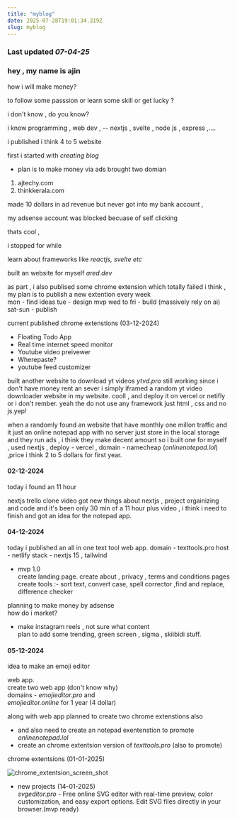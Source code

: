 ```yaml
---
title: "myblog"
date: 2025-07-28T19:01:34.319Z
slug: myblog
---
```


### Last updated _07-04-25_

### hey , my name is ajin

how i will make money?

to follow some passsion or learn some
skill or get lucky ?

i don't know , do you know?

i know programming , web dev , -- nextjs
, svelte , node js , express ,....

i published i think 4 to 5 website

first i started with _creating blog_

-    plan is to make money via ads
     brought two domian

1. ajtechy.com
2. thinkkerala.com

made 10 dollars in ad revenue but never
got into my bank account ,

my adsense account was blocked becuase
of self clicking

thats cool ,

i stopped for while

learn about frameworks like _reactjs,
svelte etc_

built an website for myself _ared.dev_

as part , i also publised some chrome
extension which totally failed i think ,
my plan is to publish a new extention
every week  
mon - find ideas tue - design mvp wed to
fri - build (massively rely on ai)
sat-sun - publish

current published chrome extenstions
(03-12-2024)

-    Floating Todo App
-    Real time internet speed monitor
-    Youtube video preivewer
-    Wherepaste?
-    youtube feed customizer

built another website to download yt
videos _ytvd.pro_ still working since i
don't have money rent an sever i simply
iframed a random yt video downloader
website in my website. cooll , and
deploy it on vercel or netifly or i
don't rember. yeah the do not use any
framework just html , css and no js.yep!

when a randomly found an website that
have monthly one millon traffic and it
just an online notepad app with no
server just store in the local storage
and they run ads , i think they make
decent amount so i built one for myself
, used nextjs , deploy - vercel ,
domain - namecheap (_onlinenotepad.lol_)
,price i think 2 to 5 dollars for first
year.

#### 02-12-2024

today i found an 11 hour

nextjs trello clone video got new things
about nextjs , project orgainizing and
code and it's been only 30 min of a 11
hour plus video , i think i need to
finish and got an idea for the notepad
app.

#### 04-12-2024

today i published an all in one text
tool web app. domain - texttools.pro
host - netlify stack - nextjs 15 ,
tailwind

-    mvp 1.0  
     create landing page. create about ,
     privacy , terms and conditions
     pages  
     create tools :- sort text, convert
     case, spell corrector ,find and
     replace, difference checker

planning to make money by adsense  
how do i market?

-    make instagram reels , not sure what
     content  
     plan to add some trending, green
     screen , sigma , skiibidi stuff.

#### 05-12-2024

idea to make an emoji editor

web app.  
create two web app (don't know why)  
domains - _emojieditor.pro_ and  
_emojieditor.online_ for 1 year (4
dollar)

along with web app planned to create two
chrome extenstions also

-    and also need to create an notepad
     exentenstion to promote
     _onlinenotepad.lol_
-    create an chrome extentsion version
     of _texttools.pro_ (also to promote)

chrome extentsions (01-01-2025)

![chrome_extentsion_screen_shot](chrome_extentsion_screen_shot.png)

-    new projects (14-01-2025)  
     _svgeditor.pro_ - Free online SVG editor with real-time preview, color customization, and easy export options. Edit SVG files directly in your browser.(mvp ready)

